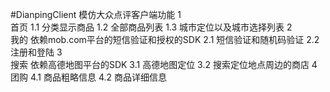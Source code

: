 #DianpingClient
模仿大众点评客户端功能
1  
首页
1.1 分类显示商品
1.2 全部商品列表
1.3 城市定位以及城市选择列表
2  
我的
依赖mob.com平台的短信验证和授权的SDK
2.1 短信验证和随机码验证
2.2 注册和登陆
3  
搜索
依赖高德地图平台的SDK
3.1 高德地图定位
3.2 搜索定位地点周边的商店
4  
团购
4.1 商品粗略信息
4.2 商品详细信息

